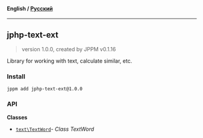 #### **English** / [Русский](README.ru.md)

---

## jphp-text-ext
> version 1.0.0, created by JPPM v0.1.16

Library for working with text, calculate similar, etc.

### Install
```
jppm add jphp-text-ext@1.0.0
```

### API
**Classes**
- [`text\TextWord`](https://github.com/jphp-compiler/jphp/blob/master/exts/jphp-text-ext/api-docs/classes/text/TextWord.md)- _Class TextWord_